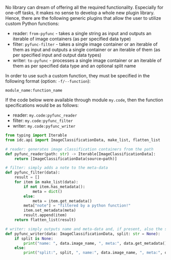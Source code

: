 No library can dream of offering all the required functionality. Especially for one-off tasks, it makes no sense to 
develop a whole new plugin library. Hence, there are the following generic plugins that allow the user to utilize 
custom Python functions:

* reader: `from-pyfunc` - takes a single string as input and outputs an iterable of image containers (as per specified data type)
* filter: `pyfunc-filter` - takes a single image container or an iterable of them as input and outputs a single container or an iterable of them (as per specified input and output data types)
* writer: `to-pyfunc` - processes a single image container or an iterable of them as per specified data type and an optional split name

In order to use such a custom function, they must be specified in the following format (option: `-f/--function`):

```
module_name:function_name
```

If the code below were available through module `my.code`, then the function specifications would be as follows:

* reader: `my.code:pyfunc_reader`
* filter: `my.code:pyfunc_filter`
* writer: `my.code:pyfunc_writer`


```python
from typing import Iterable
from idc.api import ImageClassificationData, make_list, flatten_list

# reader: generates image classification containers from the path   
def pyfunc_reader(path: str) -> Iterable[ImageClassificationData]:
    return [ImageClassificationData(source=path)]

# filter: simply adds a note to the meta-data
def pyfunc_filter(data):
    result = []
    for item in make_list(data):
        if not item.has_metadata():
            meta = dict()
        else:
            meta = item.get_metadata()
        meta["note"] = "filtered by a python function!"
        item.set_metadata(meta)
        result.append(item)
    return flatten_list(result)

# writer: simply outputs name and meta-data and, if present, also the split
def pyfunc_writer(data: ImageClassificationData, split: str = None):
    if split is None:
        print("name: ", data.image_name, ", meta:", data.get_metadata())
    else:
        print("split:", split, ", name:", data.image_name, ", meta:", data.get_metadata())
```

